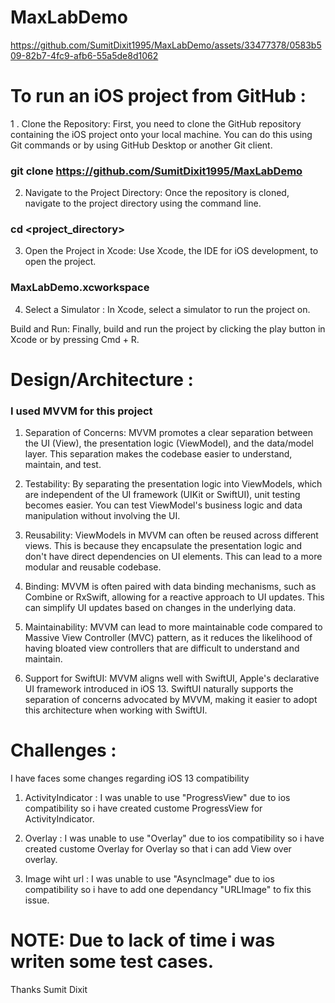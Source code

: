 # MaxLabDemo

https://github.com/SumitDixit1995/MaxLabDemo/assets/33477378/0583b509-82b7-4fc9-afb6-55a5de8d1062


# To run an iOS project from GitHub : 

1 . Clone the Repository: First, you need to clone the GitHub repository containing the iOS project onto your local machine. You can do this using Git commands or by using GitHub Desktop or another Git client.

### git clone https://github.com/SumitDixit1995/MaxLabDemo
2. Navigate to the Project Directory: Once the repository is cloned, navigate to the project directory using the command line.

### cd <project_directory>

3. Open the Project in Xcode: Use Xcode, the IDE for iOS development, to open the project.

### MaxLabDemo.xcworkspace

4. Select a Simulator : In Xcode, select a simulator to run the project on.

Build and Run: Finally, build and run the project by clicking the play button in Xcode or by pressing Cmd + R.

# Design/Architecture  : 

### I used MVVM for this project 

1. Separation of Concerns: MVVM promotes a clear separation between the UI (View), the presentation logic (ViewModel), and the data/model layer. This separation makes the codebase easier to understand, maintain, and test.

2. Testability: By separating the presentation logic into ViewModels, which are independent of the UI framework (UIKit or SwiftUI), unit testing becomes easier. You can test ViewModel's business logic and data manipulation without involving the UI.

3. Reusability: ViewModels in MVVM can often be reused across different views. This is because they encapsulate the presentation logic and don't have direct dependencies on UI elements. This can lead to a more modular and reusable codebase.

4. Binding: MVVM is often paired with data binding mechanisms, such as Combine or RxSwift, allowing for a reactive approach to UI updates. This can simplify UI updates based on changes in the underlying data.

5. Maintainability: MVVM can lead to more maintainable code compared to Massive View Controller (MVC) pattern, as it reduces the likelihood of having bloated view controllers that are difficult to understand and maintain.

6. Support for SwiftUI: MVVM aligns well with SwiftUI, Apple's declarative UI framework introduced in iOS 13. SwiftUI naturally supports the separation of concerns advocated by MVVM, making it easier to adopt this architecture when working with SwiftUI.

# Challenges : 
 I have faces some changes regarding iOS 13 compatibility 

 1. ActivityIndicator : I was unable to use "ProgressView" due to ios compatibility so i have created custome ProgressView for ActivityIndicator.

 2. Overlay : I was unable to use "Overlay" due to ios compatibility so i have created custome Overlay for Overlay so that i can add View over overlay.

 3. Image wiht url : I was unable to use "AsyncImage" due to ios compatibility so i have to add one dependancy "URLImage" to fix this issue.

# NOTE: Due to lack of time i was writen some test cases.

 Thanks
 Sumit Dixit
